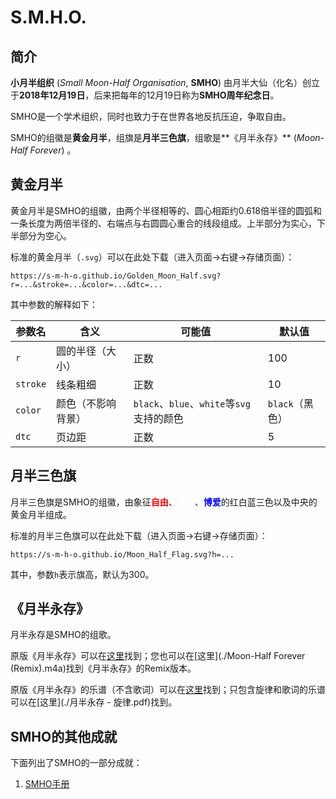 # S.M.H.O.

## 简介

**小月半组织** (*Small Moon-Half Organisation*, **SMHO**) 由月半大仙（化名）创立于**2018年12月19日**，后来把每年的12月19日称为**SMHO周年纪念日**。

SMHO是一个学术组织，同时也致力于在世界各地反抗压迫，争取自由。

SMHO的组徽是**黄金月半**，组旗是**月半三色旗**，组歌是**《月半永存》** (*Moon-Half Forever*) 。

## 黄金月半

黄金月半是SMHO的组徽，由两个半径相等的、圆心相距约0.618倍半径的圆弧和一条长度为两倍半径的、右端点与右圆圆心重合的线段组成。上半部分为实心，下半部分为空心。

标准的黄金月半（`.svg`）可以在此处下载（进入页面->右键->存储页面）：

```
https://s-m-h-o.github.io/Golden_Moon_Half.svg?r=...&stroke=...&color=...&dtc=...
```

其中参数的解释如下：

| 参数名   | 含义               | 可能值                                    | 默认值          |
| -------- | ------------------ | ----------------------------------------- | --------------- |
| `r`      | 圆的半径（大小）   | 正数                                      | 100             |
| `stroke` | 线条粗细           | 正数                                      | 10              |
| `color`  | 颜色（不影响背景） | `black`、`blue`、`white`等`svg`支持的颜色 | `black`（黑色） |
| `dtc`    | 页边距             | 正数                                      | 5               |

## 月半三色旗

月半三色旗是SMHO的组徽，由象征<span style="color:#ff0000">**自由**</span>、<span style="color:#ffffff">**平等**</span>、<span style="color:#0000ff">**博爱**</span>的红白蓝三色以及中央的黄金月半组成。

标准的月半三色旗可以在此处下载（进入页面->右键->存储页面）：

```
https://s-m-h-o.github.io/Moon_Half_Flag.svg?h=...
```

其中，参数`h`表示旗高，默认为300。

## 《月半永存》

月半永存是SMHO的组歌。

原版《月半永存》可以在[这里](./月半永存.mp3)找到；您也可以在[这里](./Moon-Half Forever (Remix).m4a)找到《月半永存》的Remix版本。

原版《月半永存》的乐谱（不含歌词）可以在[这里](./月半永存.pdf)找到；只包含旋律和歌词的乐谱可以在[这里](./月半永存 - 旋律.pdf)找到。

## SMHO的其他成就

下面列出了SMHO的一部分成就：

1. [SMHO手册](./handbook/)

